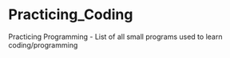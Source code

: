 # Practicing_Coding
Practicing Programming - List of all small programs used to learn coding/programming
